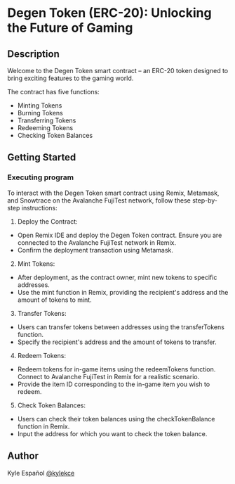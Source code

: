 # Degen Token (ERC-20): Unlocking the Future of Gaming

## Description

Welcome to the Degen Token smart contract – an ERC-20 token designed to bring exciting features to the gaming world.

The contract has five functions: 
- Minting Tokens
- Burning Tokens
- Transferring Tokens
- Redeeming Tokens
- Checking Token Balances

## Getting Started

### Executing program

To interact with the Degen Token smart contract using Remix, Metamask, and Snowtrace on the Avalanche FujiTest network, follow these step-by-step instructions:

1. Deploy the Contract:

- Open Remix IDE and deploy the Degen Token contract. Ensure you are connected to the Avalanche FujiTest network in Remix.
- Confirm the deployment transaction using Metamask.

2. Mint Tokens:

- After deployment, as the contract owner, mint new tokens to specific addresses.
- Use the mint function in Remix, providing the recipient's address and the amount of tokens to mint.

3. Transfer Tokens:

- Users can transfer tokens between addresses using the transferTokens function.
- Specify the recipient's address and the amount of tokens to transfer.

4. Redeem Tokens:

- Redeem tokens for in-game items using the redeemTokens function. Connect to Avalanche FujiTest in Remix for a realistic scenario.
- Provide the item ID corresponding to the in-game item you wish to redeem.

5. Check Token Balances:

- Users can check their token balances using the checkTokenBalance function in Remix.
- Input the address for which you want to check the token balance.

## Author

Kyle Español
[@kylekce](https://github.com/kylekce)
